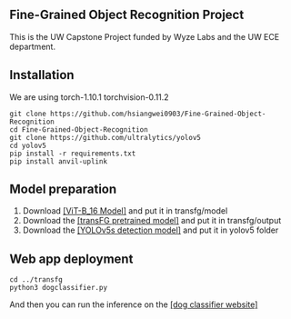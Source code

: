 ## Fine-Grained Object Recognition Project

This is the UW Capstone Project funded by Wyze Labs and the UW ECE department.

## Installation
We are using torch-1.10.1 torchvision-0.11.2
```
git clone https://github.com/hsiangwei0903/Fine-Grained-Object-Recognition
cd Fine-Grained-Object-Recognition
git clone https://github.com/ultralytics/yolov5
cd yolov5
pip install -r requirements.txt
pip install anvil-uplink
```

## Model preparation
1. Download [[ViT-B_16 Model]](https://drive.google.com/drive/folders/12iHLSfN_zYDwWt2BmR4wwBfV83GUFeAG) and put it in transfg/model
2. Download the [[transFG pretrained model]](https://drive.google.com/drive/folders/1_fCMORZiUWMCpfdMzc-OLfFNaFYYwths) and put it in transfg/output
3. Download the [[YOLOv5s detection model]](https://drive.google.com/file/d/100EkA7zlxuQElRKkMBvCwjBdz1Qz1Hd4/view) and put it in yolov5 folder

## Web app deployment
```
cd ../transfg
python3 dogclassifier.py
```

And then you can run the inference on the [[dog classifier website]](https://dog-classifier-hsiangwei.anvil.app/)
